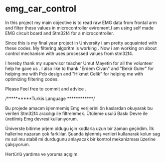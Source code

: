 # emg_car_control

In this project my main objective is to read raw EMG data from  frontal arm and  filter these values in microcontroller eviroment.I am using self made EMG circuit board and Stm32f4 for a microcontroller. 

Since this is my final year project in University i am pretty  acquainted with these codes. My filtering algoritm is working . Now i am working on about control mechanism with uses processed values from stm32f4. 

I hereby thank my supervisor teacher Umut Mayetin for all the volunteer help he gave us . I also like to thank "Erdem Civan"  and "Bekir Guler" for helping me with Pcb design and "Hikmet Celik" for helping me with optimizing filtering codes. 

Please Feel free to commit and advice .



/**********Turkis Language ************/

Bu projede amacım işlenmemiş Emg verilerini ön kaslardan okuyarak bu verileri Stm32f4 aracılıgı ile filtrelemek. Ütüleme usulü Baskı Devre ile üretilmiş Emg devresi kullanıyorum.

Üniverste bitirme prjem oldugu için kodlarla uzun bir zaman geçirdim. İlk hallerine nazaran çok farklılar. Şuanda işlenmiş verileri kullanarak  kolun sag mı sol mu stabil mi durdugunu anlayacak bir kontrol mekanizması üzerine çalışıyorum. 

Hertürlü yardıma ve yoruma açıgım. 





